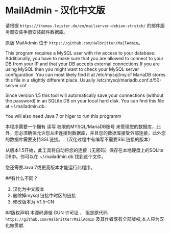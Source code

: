 # MailAdmin - 汉化中文版

请根据 `https://thomas-leister.de/en/mailserver-debian-stretch/` 的邮件服务器安装手册安装邮件数据库。

原版 MailAdmin 位于 `https://github.com/Halbritter/MailAdmin`。

This program requires a MySQL user with r/w access to your database. Additionally, you have to make sure that you are allowed to connect to your DB from your IP and that your DB accepts external connections
If you are using MySQL then you might want to check your  MySQL server configuration. You can most likely find it at /etc/mysql/my.cf
MariaDB stores this file in a slightly different place. Usually  /etc/mysql/mariadb.conf.d/50-server.cnf

Since version 1.5 this tool will automatically save your connections (without the password) in an SQLite DB on your local hard disk. You can find this file at ~/.mailadmin.db.

You will also need Java 7 or higer to run this programm

本程序需要一个拥有 读写 权限的MYSQL/MariaDB账号 来管理您的数据库，此外，您必须确保允许您从IP连接到数据库，并且您的数据库接受外部连接，此外您的数据库需要支持SSL链接。 （汉化过程中有编写不需要SSL链接的版本）

从版本1.5开始，此工具将自动将您的连接（无密码）保存在本地硬盘上的SQLite DB中。你可以在 ~/.mailadmin.db 找到这个文件。

您还需要Java 7或更高版本才能运行此程序。

##有什么不同？

 1. 汉化为中文版本
 2. 删除掉mysql 链接中时区的链接
 3. 修改版本为 V1.5-CN
 
##版权声明
  本源码遵循 GUN 许可证 ， 但是原代码 `https://github.com/Halbritter/MailAdmin` 及其作者享有全部版权,本人只为汉化做贡献.
